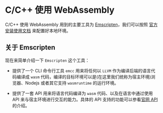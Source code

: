 # C/C++ 使用 WebAssembly

C/C++ 使用 WebAssembly 用到的主要工具为 [Emscripten](https://github.com/emscripten-core/emscripten)，我们可以按照 [官方安装使用文档](https://emscripten.org/docs/getting_started/downloads.html) 来配置好本地环境。

## 关于 Emscripten

现在来简单介绍一下 `Emscripten` 这个工具：

- 提供了一个 CLI 命令行工具 `emcc` 用来将任何以 `LLVM` 作为编译后端的语言代码编译成 `wasm` 代码，编译的目标环境可以是(在这里我们统称为宿主环境)浏览器、Nodejs 或者其它支持 `wasmruntime` 的运行环境。

- 提供了一套 API 用来将语言代码编译为 `wasm` 代码、以及在语言中通过使用 API 来与宿主环境进行交互的能力。具体的 API 支持的功能可以参看[官网 API](https://emscripten.org/docs/api_reference/index.html)的介绍。
